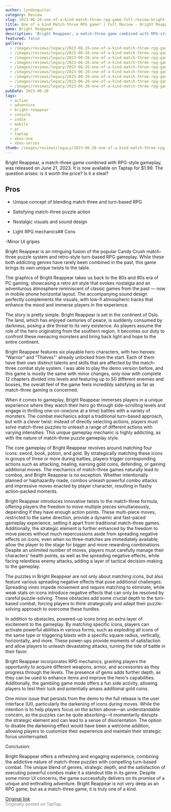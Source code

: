 ```yaml
---
author: lyndonguitar
category: Review
slug: 2023-06-26-one-of-a-kind-match-three-rpg-game-full-review-bright-reappear
title: One of a kind Match-three RPG game! | Full Review - Bright Reappear
game: Bright Reappear
description: 'Bright Reappear, a match-three game combined with RPG-style gameplay, was released on June 21, 2023. It is now available on Taptap for $1.99. The question arises: is it worth the price? Is it a steal?'
featured: false
gallery:
  - /images/reviews/legacy/2023-06-26-one-of-a-kind-match-three-rpg-game--full-review---bright-reappear-0.avif
  - /images/reviews/legacy/2023-06-26-one-of-a-kind-match-three-rpg-game--full-review---bright-reappear-1.avif
  - /images/reviews/legacy/2023-06-26-one-of-a-kind-match-three-rpg-game--full-review---bright-reappear-2.avif
  - /images/reviews/legacy/2023-06-26-one-of-a-kind-match-three-rpg-game--full-review---bright-reappear-3.avif
  - /images/reviews/legacy/2023-06-26-one-of-a-kind-match-three-rpg-game--full-review---bright-reappear-4.avif
  - /images/reviews/legacy/2023-06-26-one-of-a-kind-match-three-rpg-game--full-review---bright-reappear-5.avif
  - /images/reviews/legacy/2023-06-26-one-of-a-kind-match-three-rpg-game--full-review---bright-reappear-6.avif
  - /images/reviews/legacy/2023-06-26-one-of-a-kind-match-three-rpg-game--full-review---bright-reappear-7.avif
  - /images/reviews/legacy/2023-06-26-one-of-a-kind-match-three-rpg-game--full-review---bright-reappear-8.avif
pubDate: 2023-06-26
tags:
  - action
  - adventure
  - bright-reappear
  - console
  - indie
  - mobile
  - pc
  - taptap
  - xbox-one
  - xbox-series
thumb: /images/reviews/legacy/2023-06-26-one-of-a-kind-match-three-rpg-game--full-review---bright-reappear-0.avif
---
```


Bright Reappear, a match-three game combined with RPG-style gameplay, was released on June 21, 2023. It is now available on Taptap for $1.99. The question arises: is it worth the price? Is it a steal?




## Pros



- Unique concept of blending match three and turn-based RPG


- Satisfying match-three puzzle action


- Nostalgic visuals and sound design


- Light RPG mechanics## Cons


-Minor UI gripes

Bright Reappear is an intriguing fusion of the popular Candy Crush match-three puzzle system and retro-style turn-based RPG gameplay. While these both addicting genres have rarely been combined in the past, this game brings its own unique twists to the table.

The graphics of Bright Reappear takes us back to the 80s and 90s era of PC gaming, showcasing a retro art style that evokes nostalgia and an adventurous atmosphere reminiscent of classic games from the past — now in mobile phone horizontal layout. The accompanying sound design perfectly complements the visuals, with low-fi atmospheric tracks that enhance the mood and immerse players in the experience.

The story is pretty simple. Bright Reappear is set in the continent of Oslo. The land, which has enjoyed centuries of peace, is suddenly consumed by darkness, posing a dire threat to its very existence. As players assume the role of the hero originating from the southern region, it becomes our duty to confront these menacing monsters and bring back light and hope to the entire continent.

Bright Reappear features six playable hero characters, with two heroes: “Warrior” and “Thieves”' already unlocked from the start. Each of them have their own distinct talents and skills that are affected by the match-three combat style system. I was able to play the demo version before, and this game is mostly the same with minor changes, only now with complete 12 chapters divided into levels and featuring up to 50 different enemies and bosses, the overall feel of the game feels incredibly satisfying as far as match-three gaming is concerned.

When it comes to gameplay, Bright Reappear immerses players in a unique experience where they watch their hero go through side-scrolling levels and engage in thrilling one-on-one(one at  a time) battles with a variety of monsters. The combat mechanics adopt a traditional turn-based approach, but with a clever twist: instead of directly selecting actions, players must solve match-three puzzles to unleash a range of different actions with varying intensities. This unique gameplay mechanic is highly addicting, as with the nature of match-three puzzle gameplay style.

The core gameplay of Bright Reappear revolves around matching four icons: sword, book, potion, and gold. By strategically matching these icons in groups of three or more during battles, players trigger corresponding actions such as attacking, healing, earning gold coins, defending, or gaining additional moves. The mechanics of match-three games naturally lead to combos, and Bright Reappear is no exception. Whether intentionally planned or haphazardly made, combos unleash powerful combo attacks and impressive moves enacted by player character, resulting in flashy action-packed moments.

Bright Reappear introduces innovative twists to the match-three formula, offering players the freedom to move multiple pieces simultaneously,  depending if they have enough action points. These multi-piece moves, restricted to the same direction, provide a dynamic and fast-paced gameplay experience, setting it apart from traditional match-three games. Additionally, the strategic element is further enhanced by the freedom to move pieces without much repercussions aside from spreading negative effects on icons, even when no three-matches are immediately available, allow the player to the stage for bigger and more rewarding combinations. Despite an unlimited number of moves, players must carefully manage their characters' health points, as well as the spreading negative effects, while facing relentless enemy attacks, adding a layer of tactical decision-making to the gameplay.

The puzzles in Bright Reappear are not only about matching icons, but also feature various spreading negative effects that pose additional challenges. Spreading vines impede movement and require matching to eliminate, while weak stats on icons introduce negative effects that can only be resolved by careful puzzle-solving. These obstacles add some crucial depth to the turn-based combat, forcing players to think strategically and adapt their puzzle-solving approach to overcome these hurdles.

In addition to obstacles, powered-up icons bring an extra layer of excitement to the gameplay. By matching specific icons, players can activate powerful abilities in various forms, such as exploding all icons of the same type or triggering blasts with a specific square radius, vertically, horizontally, and more. These power-ups provide moments of satisfaction and allow players to unleash devastating attacks, turning the tide of battle in their favor.

Bright Reappear incorporates RPG mechanics, granting players the opportunity to acquire different weapons, armor, and accessories as they progress through the levels. The presence of gems adds further depth, as they can be used to enhance items and improve the hero's capabilities. Additionally, the gambling game mode offers a fun side activity, allowing players to test their luck and potentially amass additional gold coins.

One minor issue that persists from the demo to the full release is the user interface (UI), particularly the darkening of icons during moves. While the intention is to help players focus on the action above—an understandable concern, as the puzzles can be quite absorbing—it momentarily disrupts the strategic element and can lead to a sense of disorientation. The option to disable the darkening effect would have been a welcome addition, allowing players to customize their experience and maintain their strategic focus uninterrupted.

Conclusion:

Bright Reappear offers a refreshing and engaging experience, combining the addictive nature of match-three puzzles with compelling turn-based combat. The unique blend of genres, strategic depth, and the satisfaction of executing powerful combos make it a standout title in its genre. Despite some minor UI concerns, the game successfully delivers on its promise of a unique and enthralling adventure. Bright Reappear is not very deep as an RPG game, but as a match-three game, it is truly one of a kind.

[Original link](https://www.taptap.io/post/5904085)<br><span style="font-size: 0.95em; color: #888;">Originally posted on TapTap.</span>